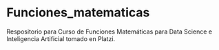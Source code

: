 # Funciones_matematicas
Respositorio para Curso de Funciones Matemáticas para Data Science e Inteligencia Artificial tomado en Platzi.
